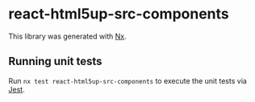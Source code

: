 # react-html5up-src-components

This library was generated with [Nx](https://nx.dev).

## Running unit tests

Run `nx test react-html5up-src-components` to execute the unit tests via [Jest](https://jestjs.io).
